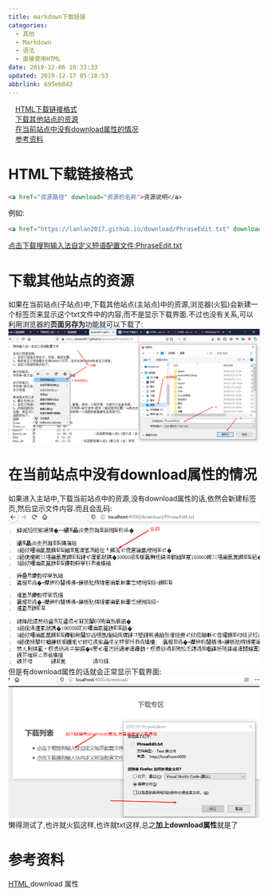 ```yaml
---
title: markdown下载链接
categories: 
  - 其他
  - Markdown
  - 语法
  - 直接使用HTML
date: 2019-12-06 10:33:33
updated: 2019-12-17 05:18:53
abbrlink: 695eb842
---
```

<div id='my_toc'><a href="/blog/695eb842/#HTML下载链接格式" class="header_1">HTML下载链接格式</a>&nbsp;<br><a href="/blog/695eb842/#下载其他站点的资源" class="header_1">下载其他站点的资源</a>&nbsp;<br><a href="/blog/695eb842/#在当前站点中没有download属性的情况" class="header_1">在当前站点中没有download属性的情况</a>&nbsp;<br><a href="/blog/695eb842/#参考资料" class="header_1">参考资料</a>&nbsp;<br></div>
<style>.header_1{margin-left: 1em;}.header_2{margin-left: 2em;}.header_3{margin-left: 3em;}.header_4{margin-left: 4em;}.header_5{margin-left: 5em;}.header_6{margin-left: 6em;}</style>
<!--more-->
<script>if (navigator.platform.search('arm')==-1){document.getElementById('my_toc').style.display = 'none';}var e,p = document.getElementsByTagName('p');while (p.length>0) {e = p[0];e.parentElement.removeChild(e);}</script>

<!--end-->
# HTML下载链接格式
```html
<a href="资源路径" download="资源的名称">资源说明</a>
```
例如:
```html
<a href="https://lanlan2017.github.io/download/PhraseEdit.txt" download="PhraseEdit.txt">点击下载搜狗输入法自定义短语配置文件:PhraseEdit.txt</a>
```
<a href="https://lanlan2017.github.io/download/PhraseEdit.txt" download="PhraseEdit.txt">点击下载搜狗输入法自定义短语配置文件:PhraseEdit.txt</a>

# 下载其他站点的资源
如果在当前站点(子站点)中,下载其他站点(主站点)中的资源,浏览器(火狐)会新建一个标签页来显示这个txt文件中的内容,而不是显示下载界面.不过也没有关系,可以利用浏览器的**页面另存为**功能就可以下载了:
![图片](https://raw.githubusercontent.com/lanlan2017/images/master/Markdown/download/1.png)
# 在当前站点中没有download属性的情况
如果进入主站中,下载当前站点中的资源,没有download属性的话,依然会新建标签页,然后显示文件内容.而且会乱码:
![图片](https://raw.githubusercontent.com/lanlan2017/images/master/Markdown/download/2.png)
但是有download属性的话就会正常显示下载界面:
![图片](https://raw.githubusercontent.com/lanlan2017/images/master/Markdown/download/3.png)
懒得测试了,也许就火狐这样,也许就txt这样,总之**加上download属性**就是了
# 参考资料
[HTML <a> download 属性](https://www.w3school.com.cn/tags/att_a_download.asp)
